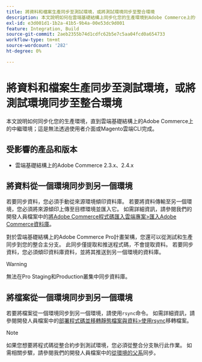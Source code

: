 ```yaml
---
title: 將資料和檔案生產同步至測試環境，或將測試環境同步至整合環境
description: 本文說明如何在雲端基礎結構上同步化您的生產環境到Adobe Commerce上的中繼環境；這是不可能的。
exl-id: e3d001d1-1b2a-41b5-9b4a-00e53dc9d001
feature: Integration, Build
source-git-commit: 2aeb2355b74d1cdfc62b5e7c5aa04fcd0a654733
workflow-type: tm+mt
source-wordcount: '282'
ht-degree: 0%

---
```


# 將資料和檔案生產同步至測試環境，或將測試環境同步至整合環境

本文說明如何同步化您的生產環境，直到雲端基礎結構上的Adobe Commerce上的中繼環境；這是無法透過使用者介面或Magento雲端CLI完成。

## 受影響的產品和版本

* 雲端基礎結構上的Adobe Commerce 2.3.x、2.4.x

## 將資料從一個環境同步到另一個環境

若要同步資料，您必須手動從來源環境傾印資料庫。 若要將資料傳輸至另一個環境，您必須將來源傾印上傳至目標環境並匯入它。 如需詳細資訊，請參閱我們的開發人員檔案中的[將Adobe Commerce程式碼匯入雲端專案>匯入Adobe Commerce資料庫](https://experienceleague.adobe.com/en/docs/commerce-cloud-service/user-guide/develop/deploy/staging-production)。

對於雲端基礎結構上的Adobe Commerce Pro計畫架構，您還可以從測試和生產同步到您的整合主分支。 此同步僅提取和推送程式碼，不會提取資料。 若要同步資料，您必須傾印資料庫資料，並將其推送到另一個環境的資料庫。

>[!WARNING]
>
>無法在Pro Staging和Production叢集中同步資料庫。

## 將檔案從一個環境同步到另一個環境

若要將檔案從一個環境同步到另一個環境，請使用`rsync`命令。 如需詳細資訊，請參閱開發人員檔案中的[部署程式碼並移轉靜態檔案與資料>使用rsync](https://experienceleague.adobe.com/en/docs/commerce-cloud-service/user-guide/develop/deploy/staging-production#migrate-files-using-rsync)移轉檔案。

>[!NOTE]
>
>如果您想要將程式碼從整合約步到測試環境，您必須從整合分支執行此作業。 如需相關步驟，請參閱我們的開發人員檔案中的[從環境的父系](/docs/commerce-cloud-service/user-guide/project/console-branches.html#sync-an-environment)同步。

